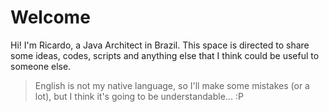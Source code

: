 # Welcome

Hi! I'm Ricardo, a Java Architect in Brazil.
This space is directed to share some ideas, codes, scripts and anything else that I think could be useful to someone else.

> English is not my native language, so I'll make some mistakes (or a lot), but I think it's going to be understandable... :P 
